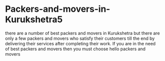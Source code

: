 # Packers-and-movers-in-Kurukshetra5
there are a number of best packers and movers in Kurukshetra but there are only a few packers and movers who satisfy their customers till the end by delivering their services after completing their work. If you are in the need of best packers and movers then you must choose hello packers and movers
